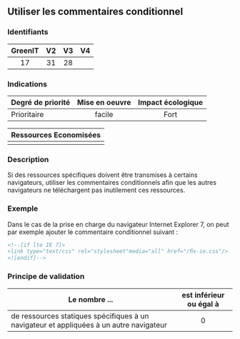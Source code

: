 ## Utiliser les commentaires conditionnel

### Identifiants

| GreenIT |  V2  |  V3  |  V4  |
|:-------:|:----:|:----:|:----:|
|   17   | 31  | 28  |      |

### Indications

| Degré de priorité |      Mise en oeuvre       |  Impact écologique    | 
|-------------------|:-------------------------:|:---------------------:|
|  Prioritaire      |   facile                  |  Fort                 | 


|Ressources Economisées                                      |
|:----------------------------------------------------------:|
|    |

### Description

Si des ressources spécifiques doivent être transmises à certains navigateurs, utiliser les commentaires conditionnels afin
que les autres navigateurs ne téléchargent pas inutilement ces ressources.

### Exemple

Dans le cas de la prise en charge du navigateur Internet Explorer 7, on peut par exemple ajouter le commentaire conditionnel suivant :
```html
<!--[if lte IE 7]>
<link type="text/css" rel="stylesheet"media="all" href="/ﬁx-ie.css"/>
<![endif]-->
```

### Principe de validation

| Le nombre ...     | est inférieur ou égal à   |  
|-------------------|:-------------------------:|
| de ressources statiques spécifiques à un navigateur et appliquées à un autre navigateur  | 0  |
